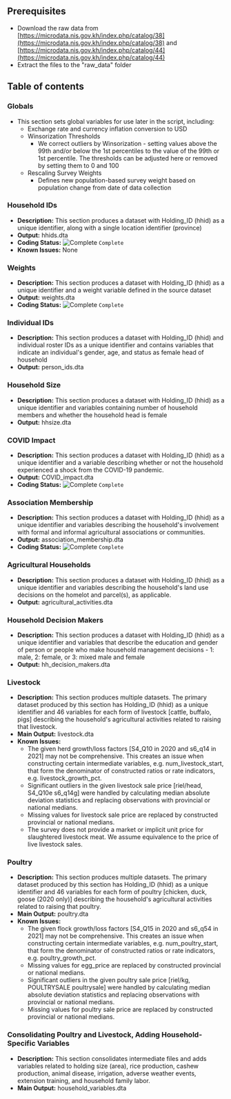 ## Prerequisites
* Download the raw data from [https://microdata.nis.gov.kh/index.php/catalog/38](https://microdata.nis.gov.kh/index.php/catalog/38) and [https://microdata.nis.gov.kh/index.php/catalog/44](https://microdata.nis.gov.kh/index.php/catalog/44)
* Extract the files to the "raw_data" folder


## Table of contents
### Globals
* This section sets global variables for use later in the script, including:
  * Exchange rate and currency inflation conversion to USD
  * Winsorization Thresholds
    * We correct outliers by Winsorization - setting values above the 99th and/or below the 1st percentiles to the value of the 99th or 1st percentile. The thresholds can be adjusted here or removed by setting them to 0 and 100
  * Rescaling Survey Weights
    * Defines new population-based survey weight based on population change from date of data collection
  
### Household IDs
- **Description:** This section produces a dataset with Holding_ID (hhid) as a unique identifier, along with a single location identifier (province)
- **Output:** hhids.dta
- **Coding Status:** ![Complete](https://placehold.co/15x15/c5f015/c5f015.png) `Complete`
- **Known Issues:** None

### Weights
- **Description:** This section produces a dataset with Holding_ID (hhid) as a unique identifier and a weight variable defined in the source dataset
- **Output:** weights.dta
- **Coding Status:** ![Complete](https://placehold.co/15x15/c5f015/c5f015.png) `Complete`

### Individual IDs
- **Description:** This section produces a dataset with Holding_ID (hhid) and individual roster IDs as a unique identifier and contains variables that indicate an individual's gender, age, and status as female head of household
- **Output:** person_ids.dta

### Household Size
- **Description:** This section produces a dataset with Holding_ID (hhid) as a unique identifier and variables containing number of household members and whether the household head is female
- **Output:** hhsize.dta

### COVID Impact
- **Description:** This section produces a dataset with Holding_ID (hhid) as a unique identifier and a variable describing whether or not the household experienced a shock from the COVID-19 pandemic. 
- **Output:** COVID_impact.dta
- **Coding Status:** ![Complete](https://placehold.co/15x15/c5f015/c5f015.png) `Complete`

### Association Membership
- **Description:** This section produces a dataset with Holding_ID (hhid) as a unique identifier and variables describing the household's involvement with formal and informal agricultural associations or communities. 
- **Output:** association_membership.dta
- **Coding Status:** ![Complete](https://placehold.co/15x15/c5f015/c5f015.png) `Complete`

### Agricultural Households
- **Description:** This section produces a dataset with Holding_ID (hhid) as a unique identifier and variables describing the household's land use decisions on the homelot and parcel(s), as applicable. 
- **Output:** agricultural_activities.dta

### Household Decision Makers
- **Description:** This section produces a dataset with Holding_ID (hhid) as a unique identifier and variables that describe the education and gender of person or people who make household management decisions - 1: male, 2: female, or 3: mixed male and female
- **Output:** hh_decision_makers.dta

### Livestock
- **Description:** This section produces multiple datasets. The primary dataset produced by this section has Holding_ID (hhid) as a unique identifier and 46 variables for each form of livestock [cattle, buffalo, pigs] describing the household's agricultural activities related to raising that livestock.
- **Main Output:** livestock.dta
- **Known Issues:**
  - The given herd growth/loss factors [S4_Q10 in 2020 and s6_q14 in 2021] may not be comprehensive. This creates an issue when constructing certain intermediate variables, e.g. num_livestock_start, that form the denominator of constructed ratios or rate indicators, e.g. livestock_growth_pct.
  - Significant outliers in the given livestock sale price [riel/head, S4_Q10e s6_q14g] were handled by calculating median absolute deviation statistics and replacing observations with provincial or national medians.
  - Missing values for livestock sale price are replaced by constructed provincial or national medians.
  - The survey does not provide a market or implicit unit price for slaughtered livestock meat. We assume equivalence to the price of live livestock sales.

### Poultry
- **Description:** This section produces multiple datasets. The primary dataset produced by this section has Holding_ID (hhid) as a unique identifier and 46 variables for each form of poultry [chicken, duck, goose (2020 only)] describing the household's agricultural activities related to raising that poultry.
- **Main Output:** poultry.dta
- **Known Issues:**
  - The given flock growth/loss factors [S4_Q15 in 2020 and s6_q54 in 2021] may not be comprehensive. This creates an issue when constructing certain intermediate variables, e.g. num_poultry_start, that form the denominator of constructed ratios or rate indicators, e.g. poultry_growth_pct.
  - Missing values for egg_price are replaced by constructed provincial or national medians.
  - Significant outliers in the given poultry sale price [riel/kg, POULTRYSALE poultrysale] were handled by calculating median absolute deviation statistics and replacing observations with provincial or national medians.
  - Missing values for poultry sale price are replaced by constructed provincial or national medians.

### Consolidating Poultry and Livestock, Adding Household-Specific Variables
- **Description:** This section consolidates intermediate files and adds variables related to holding size (area), rice production, cashew production, animal disease, irrigation, adverse weather events, extension training, and household family labor.
- **Main Output:** household_variables.dta











